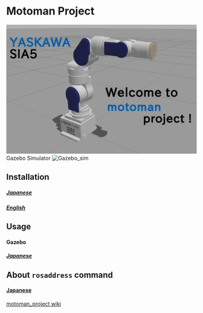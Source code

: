 # Motoman Project
![SIA5](.image/sia5.png)
Gazebo Simulator
![Gazebo_sim](http://www.youtube.com/watch?v=FJFXUtZzpJA)

## Installation
##### [Japanese](https://github.com/Nishida-Lab/motoman_project/wiki/Installation-%5BJapanese%5D)
##### [English](https://github.com/Nishida-Lab/motoman_project/wiki/Installation-%5BEnglish%5D)

## Usage
#### Gazebo
##### [Japanese](https://github.com/Nishida-Lab/motoman_project/wiki/Gazebo-%5BJapanese%5D)

## About `rosaddress` command
#### [Japanese](https://github.com/Nishida-Lab/motoman_project/wiki/About-rosaddress-command-%5BJapanese%5D)

[motoman_project wiki](https://github.com/Nishida-Lab/motoman_project/wiki)
